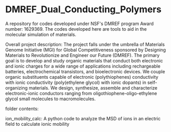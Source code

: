 # DMREF_Dual_Conducting_Polymers
A repository for codes developed under NSF's DMREF program Award number: 1629369. The codes developed here are tools to aid in the molecular simulation of materials.

Overall project description:
The project falls under the umbrella of Materials Genome Initiative (MGI) for Global Competitiveness sponsored by Designing Materials to Revolutionize and Engineer our Future (DMREF). The primary goal is to develop and study organic materials that conduct both electronic and ionic charges for a wide range of applications including rechargeable batteries, electrochemical transistors, and bioelectronic devices. We couple organic substituents capable of electronic (polythiophenes) conductivity with ionic conductivity (poly(ethylene glycol) with ionic dopants) in self-organizing materials. We design, synthesize, assemble and characterize electronic-ionic conductors ranging from oligothiophene-oligo-ethylene glycol small molecules to macromolecules.

folder contents:

ion_mobility_calc: A python code to analyze the MSD of ions in an electric field to calculate ionic mobility

